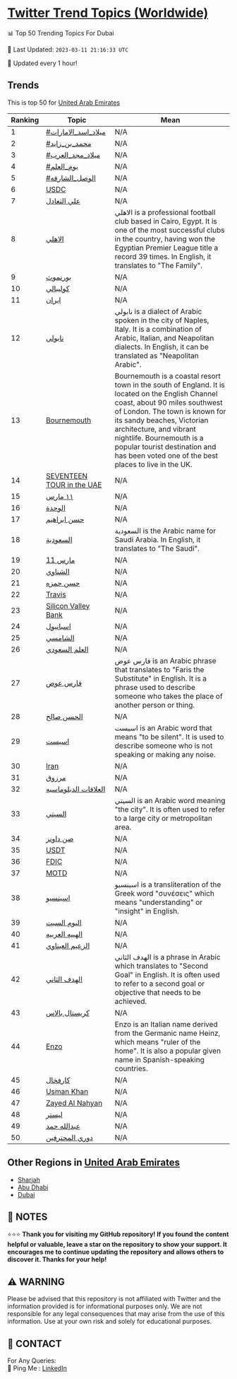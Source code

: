 [Twitter Trend Topics (Worldwide)](https://github.com/ErcinDedeoglu/Twitter-Trend-Topics)
==========


📊 Top 50 Trending Topics For Dubai

📆 Last Updated: `2023-03-11 21:16:33 UTC`

🔧 Updated every 1 hour!


## Trends

This is top 50 for [United Arab Emirates](</United Arab Emirates>)

| Ranking | Topic | Mean |
| ------- | ------------ | ------------ |
| 1 | [#ميلاد_اسد_الامارات](http://twitter.com/search?q=%23%d9%85%d9%8a%d9%84%d8%a7%d8%af_%d8%a7%d8%b3%d8%af_%d8%a7%d9%84%d8%a7%d9%85%d8%a7%d8%b1%d8%a7%d8%aa) | N/A |
| 2 | [#محمد_بن_زايد](http://twitter.com/search?q=%23%d9%85%d8%ad%d9%85%d8%af_%d8%a8%d9%86_%d8%b2%d8%a7%d9%8a%d8%af) | N/A |
| 3 | [#ميلاد_مجد_العرب](http://twitter.com/search?q=%23%d9%85%d9%8a%d9%84%d8%a7%d8%af_%d9%85%d8%ac%d8%af_%d8%a7%d9%84%d8%b9%d8%b1%d8%a8) | N/A |
| 4 | [#يوم_العلم](http://twitter.com/search?q=%23%d9%8a%d9%88%d9%85_%d8%a7%d9%84%d8%b9%d9%84%d9%85) | N/A |
| 5 | [#الوصل_الشارقه](http://twitter.com/search?q=%23%d8%a7%d9%84%d9%88%d8%b5%d9%84_%d8%a7%d9%84%d8%b4%d8%a7%d8%b1%d9%82%d9%87) | N/A |
| 6 | [USDC](http://twitter.com/search?q=USDC) | N/A |
| 7 | [علي التعادل](http://twitter.com/search?q=%d8%b9%d9%84%d9%8a+%d8%a7%d9%84%d8%aa%d8%b9%d8%a7%d8%af%d9%84) | N/A |
| 8 | [الاهلي](http://twitter.com/search?q=%d8%a7%d9%84%d8%a7%d9%87%d9%84%d9%8a) | الاهلي is a professional football club based in Cairo, Egypt. It is one of the most successful clubs in the country, having won the Egyptian Premier League title a record 39 times. In English, it translates to "The Family". |
| 9 | [بورنموث](http://twitter.com/search?q=%d8%a8%d9%88%d8%b1%d9%86%d9%85%d9%88%d8%ab) | N/A |
| 10 | [كوليبالي](http://twitter.com/search?q=%d9%83%d9%88%d9%84%d9%8a%d8%a8%d8%a7%d9%84%d9%8a) | N/A |
| 11 | [ايران](http://twitter.com/search?q=%d8%a7%d9%8a%d8%b1%d8%a7%d9%86) | N/A |
| 12 | [نابولي](http://twitter.com/search?q=%d9%86%d8%a7%d8%a8%d9%88%d9%84%d9%8a) | نابولي is a dialect of Arabic spoken in the city of Naples, Italy. It is a combination of Arabic, Italian, and Neapolitan dialects. In English, it can be translated as "Neapolitan Arabic". |
| 13 | [Bournemouth](http://twitter.com/search?q=Bournemouth) | Bournemouth is a coastal resort town in the south of England. It is located on the English Channel coast, about 90 miles southwest of London. The town is known for its sandy beaches, Victorian architecture, and vibrant nightlife. Bournemouth is a popular tourist destination and has been voted one of the best places to live in the UK. |
| 14 | [SEVENTEEN TOUR in the UAE](http://twitter.com/search?q=SEVENTEEN+TOUR+in+the+UAE) | N/A |
| 15 | [١١ مارس](http://twitter.com/search?q=%d9%a1%d9%a1+%d9%85%d8%a7%d8%b1%d8%b3) | N/A |
| 16 | [الوحدة](http://twitter.com/search?q=%d8%a7%d9%84%d9%88%d8%ad%d8%af%d8%a9) | N/A |
| 17 | [حسن ابراهيم](http://twitter.com/search?q=%d8%ad%d8%b3%d9%86+%d8%a7%d8%a8%d8%b1%d8%a7%d9%87%d9%8a%d9%85) | N/A |
| 18 | [السعودية](http://twitter.com/search?q=%d8%a7%d9%84%d8%b3%d8%b9%d9%88%d8%af%d9%8a%d8%a9) | السعودية is the Arabic name for Saudi Arabia. In English, it translates to "The Saudi". |
| 19 | [11 مارس](http://twitter.com/search?q=11+%d9%85%d8%a7%d8%b1%d8%b3) | N/A |
| 20 | [الشناوي](http://twitter.com/search?q=%d8%a7%d9%84%d8%b4%d9%86%d8%a7%d9%88%d9%8a) | N/A |
| 21 | [حسن حمزه](http://twitter.com/search?q=%d8%ad%d8%b3%d9%86+%d8%ad%d9%85%d8%b2%d9%87) | N/A |
| 22 | [Travis](http://twitter.com/search?q=Travis) | N/A |
| 23 | [Silicon Valley Bank](http://twitter.com/search?q=Silicon+Valley+Bank) | N/A |
| 24 | [اسبانيول](http://twitter.com/search?q=%d8%a7%d8%b3%d8%a8%d8%a7%d9%86%d9%8a%d9%88%d9%84) | N/A |
| 25 | [الشامسي](http://twitter.com/search?q=%d8%a7%d9%84%d8%b4%d8%a7%d9%85%d8%b3%d9%8a) | N/A |
| 26 | [العلم السعودي](http://twitter.com/search?q=%d8%a7%d9%84%d8%b9%d9%84%d9%85+%d8%a7%d9%84%d8%b3%d8%b9%d9%88%d8%af%d9%8a) | N/A |
| 27 | [فارس عوض](http://twitter.com/search?q=%d9%81%d8%a7%d8%b1%d8%b3+%d8%b9%d9%88%d8%b6) | فارس عوض is an Arabic phrase that translates to "Faris the Substitute" in English. It is a phrase used to describe someone who takes the place of another person or thing. |
| 28 | [الحسن صالح](http://twitter.com/search?q=%d8%a7%d9%84%d8%ad%d8%b3%d9%86+%d8%b5%d8%a7%d9%84%d8%ad) | N/A |
| 29 | [اسيست](http://twitter.com/search?q=%d8%a7%d8%b3%d9%8a%d8%b3%d8%aa) | اسيست is an Arabic word that means "to be silent". It is used to describe someone who is not speaking or making any noise. |
| 30 | [Iran](http://twitter.com/search?q=Iran) | N/A |
| 31 | [مرزوق](http://twitter.com/search?q=%d9%85%d8%b1%d8%b2%d9%88%d9%82) | N/A |
| 32 | [العلاقات الدبلوماسيه](http://twitter.com/search?q=%d8%a7%d9%84%d8%b9%d9%84%d8%a7%d9%82%d8%a7%d8%aa+%d8%a7%d9%84%d8%af%d8%a8%d9%84%d9%88%d9%85%d8%a7%d8%b3%d9%8a%d9%87) | N/A |
| 33 | [السيتي](http://twitter.com/search?q=%d8%a7%d9%84%d8%b3%d9%8a%d8%aa%d9%8a) | السيتي is an Arabic word meaning "the city". It is often used to refer to a large city or metropolitan area. |
| 34 | [صن داونز](http://twitter.com/search?q=%d8%b5%d9%86+%d8%af%d8%a7%d9%88%d9%86%d8%b2) | N/A |
| 35 | [USDT](http://twitter.com/search?q=USDT) | N/A |
| 36 | [FDIC](http://twitter.com/search?q=FDIC) | N/A |
| 37 | [MOTD](http://twitter.com/search?q=MOTD) | N/A |
| 38 | [اسينسيو](http://twitter.com/search?q=%d8%a7%d8%b3%d9%8a%d9%86%d8%b3%d9%8a%d9%88) | اسينسيو is a transliteration of the Greek word "συνέσεις" which means "understanding" or "insight" in English. |
| 39 | [اليوم السبت](http://twitter.com/search?q=%d8%a7%d9%84%d9%8a%d9%88%d9%85+%d8%a7%d9%84%d8%b3%d8%a8%d8%aa) | N/A |
| 40 | [الهييه العربيه](http://twitter.com/search?q=%d8%a7%d9%84%d9%87%d9%8a%d9%8a%d9%87+%d8%a7%d9%84%d8%b9%d8%b1%d8%a8%d9%8a%d9%87) | N/A |
| 41 | [الزعيم العيناوي](http://twitter.com/search?q=%d8%a7%d9%84%d8%b2%d8%b9%d9%8a%d9%85+%d8%a7%d9%84%d8%b9%d9%8a%d9%86%d8%a7%d9%88%d9%8a) | N/A |
| 42 | [الهدف الثاني](http://twitter.com/search?q=%d8%a7%d9%84%d9%87%d8%af%d9%81+%d8%a7%d9%84%d8%ab%d8%a7%d9%86%d9%8a) | الهدف الثاني is a phrase in Arabic which translates to "Second Goal" in English. It is often used to refer to a second goal or objective that needs to be achieved. |
| 43 | [كريستال بالاس](http://twitter.com/search?q=%d9%83%d8%b1%d9%8a%d8%b3%d8%aa%d8%a7%d9%84+%d8%a8%d8%a7%d9%84%d8%a7%d8%b3) | N/A |
| 44 | [Enzo](http://twitter.com/search?q=Enzo) | Enzo is an Italian name derived from the Germanic name Heinz, which means "ruler of the home". It is also a popular given name in Spanish-speaking countries. |
| 45 | [كارفخال](http://twitter.com/search?q=%d9%83%d8%a7%d8%b1%d9%81%d8%ae%d8%a7%d9%84) | N/A |
| 46 | [Usman Khan](http://twitter.com/search?q=Usman+Khan) | N/A |
| 47 | [Zayed Al Nahyan](http://twitter.com/search?q=Zayed+Al+Nahyan) | N/A |
| 48 | [ليستر](http://twitter.com/search?q=%d9%84%d9%8a%d8%b3%d8%aa%d8%b1) | N/A |
| 49 | [عبدالله حمد](http://twitter.com/search?q=%d8%b9%d8%a8%d8%af%d8%a7%d9%84%d9%84%d9%87+%d8%ad%d9%85%d8%af) | N/A |
| 50 | [دوري المحترفين](http://twitter.com/search?q=%d8%af%d9%88%d8%b1%d9%8a+%d8%a7%d9%84%d9%85%d8%ad%d8%aa%d8%b1%d9%81%d9%8a%d9%86) | N/A |



## Other Regions in [United Arab Emirates](</United Arab Emirates>)

* [Sharjah](</United Arab Emirates/Sharjah.md>)
* [Abu Dhabi](</United Arab Emirates/Abu Dhabi.md>)
* [Dubai](</United Arab Emirates/Dubai.md>)



## 📝 NOTES

⭐⭐⭐ **Thank you for visiting my GitHub repository! If you found the content helpful or valuable, leave a star on the repository to show your support. It encourages me to continue updating the repository and allows others to discover it. Thanks for your help!**


## ⚠️ WARNING

Please be advised that this repository is not affiliated with Twitter and the information provided is for informational purposes only. We are not responsible for any legal consequences that may arise from the use of this information. Use at your own risk and solely for educational purposes.


## 📨 CONTACT

 For Any Queries:  
            🏓 Ping Me : [LinkedIn](https://www.linkedin.com/in/ercindedeoglu/)
